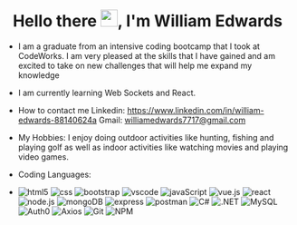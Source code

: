 <h1 align="center"> Hello there <img width="30px" src="https://em-content.zobj.net/source/microsoft-teams/337/waving-hand_1f44b.png">, I'm William Edwards </h1>

- I am a graduate from an intensive coding bootcamp that I took at CodeWorks. I am very pleased at the skills that I have gained and am excited to take on new challenges that will help me expand my knowledge

- I am currently learning Web Sockets and React.

- How to contact me
Linkedin: https://www.linkedin.com/in/william-edwards-88140624a Gmail: williamedwards7717@gmail.com

- My Hobbies:
I enjoy doing outdoor activities like hunting, fishing and playing golf as well as indoor activities like watching movies and playing video games.

- Coding Languages: 
-  <img src="https://img.shields.io/badge/HTML5-E34F26.svg?style=for-the-badge&logo=HTML5&logoColor=white" title="html5"/> <img src="https://img.shields.io/badge/CSS3-1572B6.svg?style=for-the-badge&logo=CSS3&logoColor=white" title="css"/> <img src="https://img.shields.io/badge/Bootstrap-7952B3.svg?style=for-the-badge&logo=Bootstrap&logoColor=white" title="bootstrap"/> <img src="https://img.shields.io/badge/Visual%20Studio%20Code-007ACC.svg?style=for-the-badge&logo=Visual-Studio-Code&logoColor=white" title="vscode"/> <img src="https://img.shields.io/badge/JavaScript-F7DF1E.svg?style=for-the-badge&logo=JavaScript&logoColor=black" title="javaScript"/> <img src="https://img.shields.io/badge/Vue.js-4FC08D.svg?style=for-the-badge&logo=vuedotjs&logoColor=white" title="vue.js"/> <img src="https://img.shields.io/badge/React-61DAFB.svg?style=for-the-badge&logo=React&logoColor=black" alt="react"/> <img src="https://img.shields.io/badge/Node.js-339933.svg?style=for-the-badge&logo=nodedotjs&logoColor=white" title="node.js"/> <img src="https://img.shields.io/badge/MongoDB-47A248.svg?style=for-the-badge&logo=MongoDB&logoColor=white" title="mongoDB"/> <img src="https://img.shields.io/badge/Express-000000.svg?style=for-the-badge&logo=Express&logoColor=white" title="express"/> <img src="https://img.shields.io/badge/Postman-FF6C37.svg?style=for-the-badge&logo=Postman&logoColor=white" title="postman"/> <img src="https://img.shields.io/badge/C%20Sharp-239120.svg?style=for-the-badge&logo=C-Sharp&logoColor=white" title="C#"/> <img src="https://img.shields.io/badge/.NET-512BD4.svg?style=for-the-badge&logo=dotnet&logoColor=white" title=".NET"/> <img src="https://img.shields.io/badge/MySQL-4479A1.svg?style=for-the-badge&logo=MySQL&logoColor=white" title="MySQL"/> <img src="https://img.shields.io/badge/Auth0-EB5424.svg?style=for-the-badge&logo=Auth0&logoColor=white" title="Auth0"/> <img src="https://img.shields.io/badge/Axios-5A29E4.svg?style=for-the-badge&logo=Axios&logoColor=white" title="Axios"/> <img src="https://img.shields.io/badge/Git-F05032.svg?style=for-the-badge&logo=Git&logoColor=white" title="Git"/> <img src="https://img.shields.io/badge/npm-CB3837.svg?style=for-the-badge&logo=npm&logoColor=white" title="NPM"/>
 

<!--
**uwilledw/uwilledw** is a ✨ _special_ ✨ repository because its `README.md` (this file) appears on your GitHub profile.

Here are some ideas to get you started:

- 🔭 I’m currently working on ...
- 🌱 I’m currently learning ...
- 👯 I’m looking to collaborate on ...
- 🤔 I’m looking for help with ...
- 💬 Ask me about ...
- 📫 How to reach me: ...
- 😄 Pronouns: ...
- ⚡ Fun fact: ...
-->
